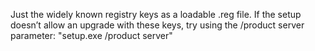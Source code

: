 Just the widely known registry keys as a loadable .reg file.
If the setup doesn’t allow an upgrade with these keys, try using the /product server parameter:
"setup.exe /product server"
